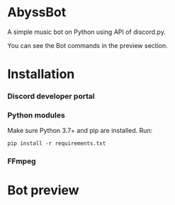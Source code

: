 # AbyssBot
A simple music bot on Python using API of discord.py.

You can see the Bot commands in the preview section.

# Installation

### Discord developer portal

### Python modules
Make sure Python 3.7+ and pip are installed. Run:

```pip install -r requirements.txt```

### FFmpeg

# Bot preview
